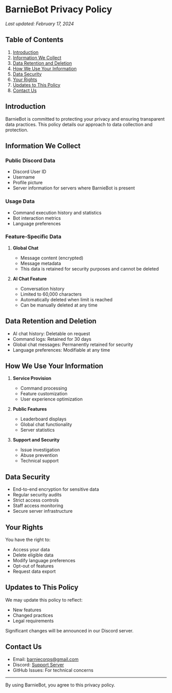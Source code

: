 # BarnieBot Privacy Policy

*Last updated: February 17, 2024*

## Table of Contents
1. [Introduction](#introduction)
2. [Information We Collect](#information-we-collect)
3. [Data Retention and Deletion](#data-retention-and-deletion)
4. [How We Use Your Information](#how-we-use-your-information)
5. [Data Security](#data-security)
6. [Your Rights](#your-rights)
7. [Updates to This Policy](#updates-to-this-policy)
8. [Contact Us](#contact-us)

## Introduction
BarnieBot is committed to protecting your privacy and ensuring transparent data practices. This policy details our approach to data collection and protection.

## Information We Collect

### Public Discord Data
- Discord User ID
- Username
- Profile picture
- Server information for servers where BarnieBot is present

### Usage Data
- Command execution history and statistics
- Bot interaction metrics
- Language preferences

### Feature-Specific Data
1. **Global Chat**
   - Message content (encrypted)
   - Message metadata
   - This data is retained for security purposes and cannot be deleted

2. **AI Chat Feature**
   - Conversation history
   - Limited to 60,000 characters
   - Automatically deleted when limit is reached
   - Can be manually deleted at any time

## Data Retention and Deletion
- AI chat history: Deletable on request
- Command logs: Retained for 30 days
- Global chat messages: Permanently retained for security
- Language preferences: Modifiable at any time

## How We Use Your Information
1. **Service Provision**
   - Command processing
   - Feature customization
   - User experience optimization

2. **Public Features**
   - Leaderboard displays
   - Global chat functionality
   - Server statistics

3. **Support and Security**
   - Issue investigation
   - Abuse prevention
   - Technical support

## Data Security
- End-to-end encryption for sensitive data
- Regular security audits
- Strict access controls
- Staff access monitoring
- Secure server infrastructure

## Your Rights
You have the right to:
- Access your data
- Delete eligible data
- Modify language preferences
- Opt-out of features
- Request data export

## Updates to This Policy
We may update this policy to reflect:
- New features
- Changed practices
- Legal requirements

Significant changes will be announced in our Discord server.

## Contact Us
- Email: barniecorps@gmail.com
- Discord: [Support Server](https://discord.com/invite/58Tt83kX9K)
- GitHub Issues: For technical concerns

---
By using BarnieBot, you agree to this privacy policy.

